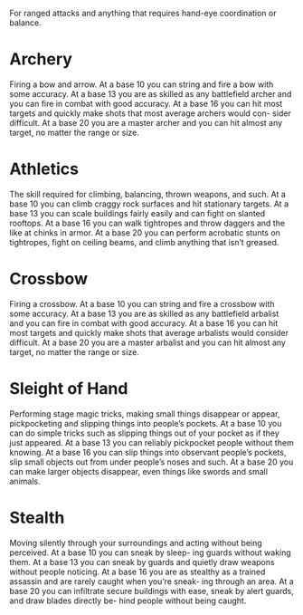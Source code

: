 For ranged attacks and anything that requires hand-eye coordination or balance.
# Archery
Firing a bow and arrow. At a base 10 you can string and fire a bow with some accuracy. At a base 13 you are as skilled as any battlefield archer and you can fire in combat with good accuracy. At a base 16 you can hit most targets and quickly make shots that most average archers would con- sider difficult. At a base 20 you are a master archer and you can hit almost any target, no matter the range or size.

# Athletics
The skill required for climbing, balancing, thrown weapons, and such. At a base 10 you can climb craggy rock surfaces and hit stationary targets. At a base 13 you can scale buildings fairly easily and can fight on slanted rooftops. At a base 16 you can walk tightropes and throw daggers and the like at chinks in armor. At a base 20 you can perform acrobatic stunts on tightropes, fight on ceiling beams, and climb anything that isn’t greased.

# Crossbow
Firing a crossbow. At a base 10 you can string and fire a crossbow with some accuracy. At a base 13 you are as skilled as any battlefield arbalist and you can fire in combat with good accuracy. At a base 16 you can hit most targets and quickly make shots that average arbalists would consider difficult. At a base 20 you are a master arbalist and you can hit almost any target, no matter the range or size.

# Sleight of Hand
Performing stage magic tricks, making small things disappear or appear, pickpocketing and slipping things into people’s pockets. At a base 10 you can do simple tricks such as slipping things out of your pocket as if they just appeared. At a base 13 you can reliably pickpocket people without them knowing. At a base 16 you can slip things into observant people’s pockets, slip small objects out from under people’s noses and such. At a base 20 you can make larger objects disappear, even things like swords and small animals.

# Stealth
Moving silently through your surroundings and acting without being perceived. At a base 10 you can sneak by sleep- ing guards without waking them. At a base 13 you can sneak by guards and quietly draw weapons without people noticing. At a base 16 you are as stealthy as a trained assassin and are rarely caught when you’re sneak- ing through an area. At a base 20 you can infiltrate secure buildings with ease, sneak by alert guards, and draw blades directly be- hind people without being caught.